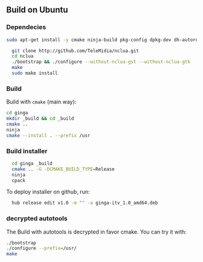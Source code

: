 ## Build on Ubuntu

### Dependecies

```bash
sudo apt-get install -y cmake ninja-build pkg-config dpkg-dev dh-autoreconf libltdl-dev liblua5.3-dev libglib2.0-dev libpango1.0-dev librsvg2-dev libsoup2.4-dev libgstreamer1.0-dev libgstreamer-plugins-base1.0-dev libfontconfig1-dev libgtk-3-dev gstreamer1.0-plugins-good gstreamer1.0-plugins-bad gstreamer1.0-plugins-ugly gstreamer1.0-libav libgssdp-1.2-dev libjsoncpp-dev -qq
```

```bash
  git clone http://github.com/TeleMidia/nclua.git
  cd nclua 
  ./bootstrap && ./configure --without-nclua-gst --without-nclua-gtk
  make
  sudo make install
```

### Build

Build with `cmake` (main way):

```bash
cd ginga
mkdir _build && cd _build
cmake ..
ninja
cmake --install . --prefix /usr
```

### Build installer

```bash
  cd ginga _build
  cmake .. -G -DCMAKE_BUILD_TYPE=Release
  ninja 
  cpack
```

To deploy installer on github, run:

```bash
  hub release edit v1.0 -m "" -a ginga-itv_1.0_amd64.deb
```

### decrypted autotools

The Build with autotools is decrypted in favor cmake. You can try it with:

```bash
./bootstrap
./configure --prefix=/usr/
make
```
